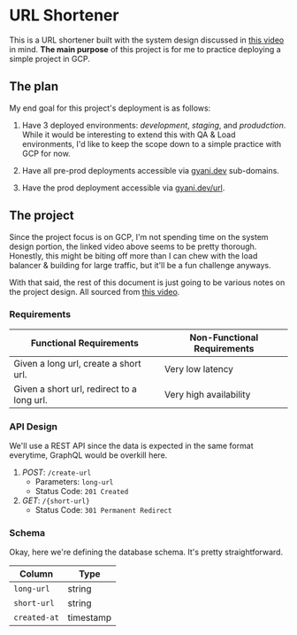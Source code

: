 # URL Shortener
This is a URL shortener built with the system design discussed in [this video](https://youtu.be/Cg3XIqs_-4c?si=0HU9Zkl6vRVtIF2y) in mind. **The main purpose** of this project is for me to practice deploying a simple project in GCP.

## The plan
My end goal for this project's deployment is as follows:

1) Have 3 deployed environments: *development*, *staging*, and *produdction*. While it would be interesting to extend this with QA & Load environments, I'd like to keep the scope down to a simple practice with GCP for now.

2) Have all pre-prod deployments accessible via [gyani.dev](https://gyani.dev) sub-domains.

3) Have the prod deployment accessible via [gyani.dev/url](http://gyani.dev).

## The project
Since the project focus is on GCP, I'm not spending time on the system design portion, the linked video above seems to be pretty thorough. Honestly, this might be biting off more than I can chew with the load balancer & building for large traffic, but it'll be a fun challenge anyways.

With that said, the rest of this document is just going to be various notes on the project design. All sourced from [this video](https://youtu.be/Cg3XIqs_-4c?si=nIQXJT7qVhyWZoxi).

### Requirements
| Functional Requirements | Non-Functional Requirements |
|-------------------------|-----------------------------|
| Given a long url, create a short url.  | Very low latency |
| Given a short url, redirect to a long url. | Very high availability |

### API Design
We'll use a REST API since the data is expected in the same format everytime, GraphQL would be overkill here.

1. *POST*: `/create-url`
    - Parameters: `long-url`
    - Status Code: `201 Created`
2. *GET*: `/{short-url}`
    - Status Code: `301 Permanent Redirect`

### Schema
Okay, here we're defining the database schema. It's pretty straightforward.

| Column | Type|
---------|------
| `long-url ` | string |
| `short-url` | string |
| `created-at` | timestamp |